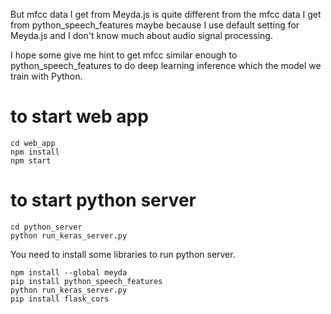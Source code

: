 But mfcc data I get from Meyda.js is quite different from the mfcc data I get from python_speech_features maybe because I use default setting for Meyda.js and I don't know much about audio signal processing.

I hope some give me hint to get mfcc similar enough to python_speech_features to do deep learning inference which the model we train with Python.

# to start web app
```
cd web_app
npm install
npm start
```
# to start python server
```
cd python_server
python run_keras_server.py
```
You need to install some libraries to run python server.

```
npm install --global meyda
pip install python_speech_features
python run_keras_server.py
pip install flask_cors
```
